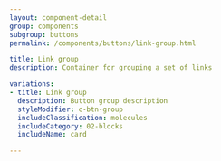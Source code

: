 ```yaml
---
layout: component-detail
group: components
subgroup: buttons
permalink: /components/buttons/link-group.html

title: Link group
description: Container for grouping a set of links

variations:
- title: Link group
  description: Button group description
  styleModifier: c-btn-group
  includeClassification: molecules
  includeCategory: 02-blocks
  includeName: card

---
```

